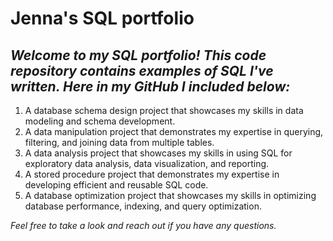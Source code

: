 # Jenna's SQL portfolio

## *Welcome to my SQL portfolio! This code repository contains examples of SQL I've written. Here in my GitHub I included below:*

1. A database schema design project that showcases my skills in data modeling and schema development.
2. A data manipulation project that demonstrates my expertise in querying, filtering, and joining data from multiple tables.
3. A data analysis project that showcases my skills in using SQL for exploratory data analysis, data visualization, and reporting.
4. A stored procedure project that demonstrates my expertise in developing efficient and reusable SQL code.
5. A database optimization project that showcases my skills in optimizing database performance, indexing, and query optimization.

*Feel free to take a look and reach out if you have any questions.*
